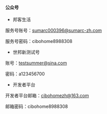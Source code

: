 #### 公众号

* 邦客生活

服务号账号：sumarc000396@sumarc-zh.com

服务号密码：cibohome8988308



* 世邦新测试号

账号：testsummer@sina.com

密码：a123456700



* 开发者平台

开发者平台邮箱：cibohomezh@163.com

邮箱密码：cibohome8988308

